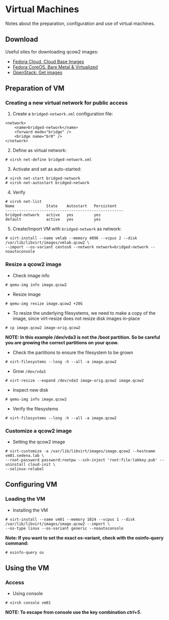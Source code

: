 # Virtual Machines

Notes about the preparation, configuration and use of virtual machines.

## Download

Useful sites for downloading qcow2 images:

- [Fedora Cloud. Cloud Base Images](https://alt.fedoraproject.org/cloud/)
- [Fedora CoreOS. Bare Metal & Virtualized](https://getfedora.org/en/coreos/download?tab=metal_virtualized&stream=stable)
- [OpenStack: Get images](https://docs.openstack.org/image-guide/obtain-images.html)

## Preparation of VM

### Creating a new virtual network for public access

1. Create a <code>bridged-network.xml</code> configuration file:

```
<network>
    <name>bridged-network</name>
    <forward mode="bridge" />
    <bridge name="br0" />
</network>
```

2. Define as virtual network:

```
# virsh net-define bridged-network.xml
```

3. Activate and set as auto-started:

```
# virsh net-start bridged-network
# virsh net-autostart bridged-network
```

4. Verify

```
# virsh net-list
Name              State    Autostart   Persistent
----------------------------------------------------
bridged-network   active   yes         yes
default           active   yes         yes
```

5. Create/Import VM with <code>bridged-network</code> as network:

```
# virt-install --name vmlab --memory 4096 --vcpus 2 --disk /var/lib/libvirt/images/vmlab.qcow2 \
--import --os-variant centos8 --network network=bridged-network --noautoconsole
```

### Resize a qcow2 image

- Check image info

```
# qemu-img info image.qcow2
```

- Resize image

```
# qemu-img resize image.qcow2 +20G
```

- To resize the underlying filesystems, we need to make a copy of the image, since virt-resize does not resize disk images in-place

```
# cp image.qcow2 image-orig.qcow2
```

**NOTE: In this example /dev/vda3 is not the /boot partition. So be careful you are growing the correct partitions on your qcow.**

- Check the partitions to ensure the filesystem to be grown

```
# virt-filesystems --long -h --all -a image.qcow2
```

- Grow <code>/dev/vda3</code>

```
# virt-resize --expand /dev/vda3 image-orig.qcow2 image.qcow2
```

- Inspect new disk

```
# qemu-img info image.qcow2
```

- Verify the filesystems

```
# virt-filesystems --long -h --all -a image.qcow2
```

### Customize a qcow2 image

- Setting the qcow2 image

```
# virt-customize -a /var/lib/libvirt/images/image.qcow2 --hostname vm01.sedena.lab \
--root-password password:rootpw --ssh-inject 'root:file:labkey.pub' --uninstall cloud-init \
--selinux-relabel
```

## Configuring VM

### Loading the VM

- Installing the VM

```
# virt-install --name vm01 --memory 1024 --vcpus 1 --disk /var/lib/libvirt/images/image.qcow2 --import \
--os-type linux --os-variant generic --noautoconsole
```

**Note: If you want to set the exact os-variant, check with the osinfo-query command:**

```
# osinfo-query os
```

## Using the VM

### Access

- Using console

```
# virsh console vm01
```

**NOTE: To escape from console use the key combination _ctrl+5_.**



